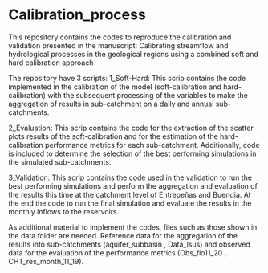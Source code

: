 # Calibration_process
This repository contains the codes to reproduce the calibration and validation presented in the manuscript: Calibrating streamflow and hydrological processes in the geological regions using a combined soft and hard calibration approach

The repository have 3 scripts:
1_Soft-Hard: This scrip contains the code implemented in the calibration of the model (soft-calibration and hard-calibration) with the subsequent processing of the variables to make the aggregation of results in sub-catchment on a daily and annual sub-catchments.

2_Evaluation: This scrip contains the code for the extraction of the scatter plots results of the soft-calibration and for the estimation of the hard-calibration performance metrics for each sub-catchment. Additionally, code is included to determine the selection of the best performing simulations in the simulated sub-catchments.

3_Validation: This scrip contains the code used in the validation to run the best performing simulations and perform the aggregation and evaluation of the results this time at the catchment level of Entrepeñas and Buendia. At the end the code to run the final simulation and evaluate the results in the monthly inflows to the reservoirs.

As additional material to implement the codes, files such as those shown in the data folder are needed. Reference data for the aggregation of the results into sub-catchments (aquifer_subbasin , Data_lsus) and observed data for the evaluation of the performance metrics (Obs_flo11_20 , CHT_res_month_11_19).
